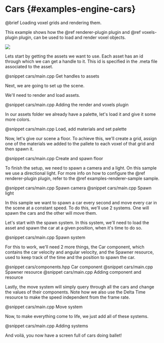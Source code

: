 # Cars {#examples-engine-cars}

@brief Loading voxel grids and rendering them.

This example shows how the @ref renderer-plugin plugin and @ref voxels-plugin plugin, can be used to load and render voxel objects.

![](cars/output.png)

Lets start by getting the assets we want to use. Each asset has an id through which we can get a handle to it. This id is specified in the .meta file associated to the asset.

@snippet cars/main.cpp Get handles to assets

Next, we are going to set up the scene. 

We'll need to render and load assets.

@snippet cars/main.cpp Adding the render and voxels plugin

In our assets folder we already have a palette, let's load it and give it some more colors.

@snippet cars/main.cpp Load, add materials and set palette

Now, let's give our scene a floor. To achieve this, we'll create a grid, assign one of the materials we added to the pallete to each voxel of that grid and then spawn it.

@snippet cars/main.cpp Create and spawn floor

To finish the setup, we need to spawn a camera and a light. On this sample we use a directional light. For more info on how to configure the @ref renderer-plugin plugin, refer to the @ref examples-renderer-sample sample.

@snippet cars/main.cpp Spawn camera
@snippet cars/main.cpp Spawn light

In this sample we want to spawn a car every second and move every car in the scene at a constant speed. To do this, we'll use 2 systems. One will spawn the cars and the other will move them.

Let's start with the spawn system. In this system, we'll need to load the asset and spawn the car at a given position, when it's time to do so.

@snippet cars/main.cpp Spawn system

For this to work, we'll need 2 more things, the Car component, which contains the car velocity and angular velocity, and the Spawner resource, used to keep track of the time and the position to spawn the car.

@snippet cars/components.hpp Car component
@snippet cars/main.cpp Spawner resource
@snippet cars/main.cpp Adding component and resource

Lastly, the move system will simply query through all the cars and change the values of their components. Note how we also use the Delta Time resource to make the speed independent from the frame rate.

@snippet cars/main.cpp Move system

Now, to make everything come to life, we just add all of these systems. 

@snippet cars/main.cpp Adding systems

And voilá, you now have a screen full of cars doing ballet!
